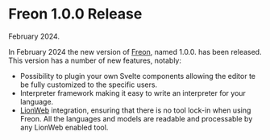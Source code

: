 # Freon 1.0.0 Release

February 2024. 

In February 2024 the new version of [Freon](/Freon/Overview), named 1.0.0. has been released.
This version has a number of new features, notably:

- Possibility to plugin your own Svelte components allowing the editor te be fully customized to the specific users.
- Interpreter framework making it easy to write an interpreter for your language.
- [LionWeb](/LionWeb) integration, ensuring that there is no tool lock-in when using Freon.
  All the languages and models are readable and processable by any LionWeb enabled tool.


